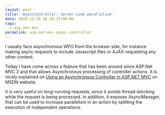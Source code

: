 ```yaml
---
layout: post
title: 'AsyncController: Server-side parallelism'
date: 2010-12-24 16:28:37+00:00
tags:
  - asp net mvc
permalink: asp-net-mvc-async-controller
---
```


I usually face asynchronous WPO from the browser side, for instance making async requests to include Javascript files or AJAX-requesting any other content.
<!-- more -->
Today I have come across a feature that has been around since ASP.Net MVC 2 and that allows Asynchronous processing of controller actions. It is nicely explained on [Using an Asynchronous Controller in ASP.NET MVC](http://msdn.microsoft.com/en-us/library/ee728598.aspx) on MSDN website.

It is very useful on long-running requests, since it avoids thread-blocking while the request is being processed. In addition, it exposes AsyncManager, that can be used to increase parallelism in an action by splitting the execution of independent operations.

